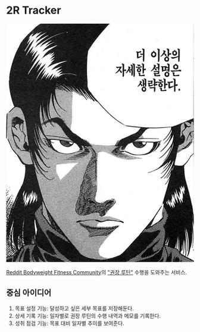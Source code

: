 # 2R Tracker

![enough said](./assets//no-further-details.jpg)

[Reddit Bodyweight Fitness Community](https://www.reddit.com/r/bodyweightfitness/)의 ["권장 루틴"](https://www.reddit.com/r/bodyweightfitness/wiki/kb/recommended_routine) 수행을 도와주는 서비스.

## 중심 아이디어

1. 목표 설정 기능: 달성하고 싶은 세부 목표를 저장해둔다.
2. 상세 기록 기능: 일자별로 권장 루틴의 수행 내역과 메모를 기록한다.
3. 성취 점검 기능: 목표 대비 일자별 추이를 보여준다.